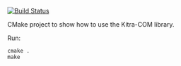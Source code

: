 [![Build Status](https://travis-ci.org/matteofumagalli1275/kitra-com-lib-example.svg?branch=master)](https://travis-ci.org/matteofumagalli1275/kitra-com-lib-example)

CMake project to show how to use the Kitra-COM library.

Run:

```
cmake .
make
```
